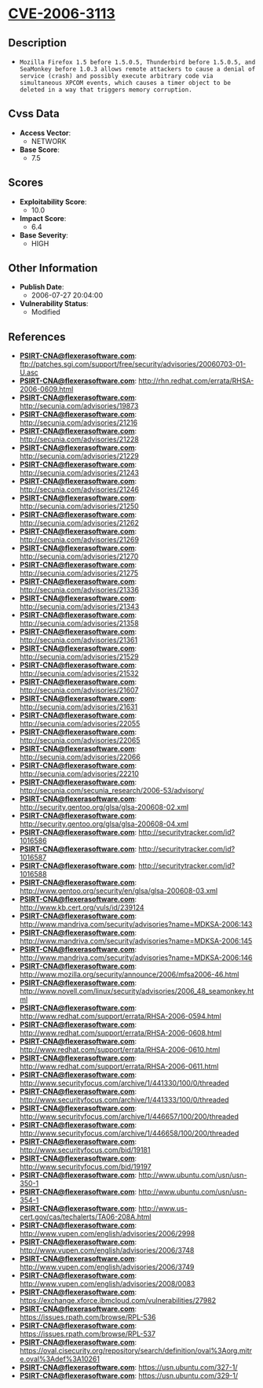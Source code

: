
# [CVE-2006-3113](ftp://patches.sgi.com/support/free/security/advisories/20060703-01-U.asc)

## Description

- `Mozilla Firefox 1.5 before 1.5.0.5, Thunderbird before 1.5.0.5, and SeaMonkey before 1.0.3 allows remote attackers to cause a denial of service (crash) and possibly execute arbitrary code via simultaneous XPCOM events, which causes a timer object to be deleted in a way that triggers memory corruption.`

## Cvss Data

- **Access Vector**:
  - NETWORK
- **Base Score**:
  - 7.5

## Scores

- **Exploitability Score**:
  - 10.0
- **Impact Score**:
  - 6.4
- **Base Severity**:
  - HIGH

## Other Information

- **Publish Date**:
  - 2006-07-27 20:04:00
- **Vulnerability Status**:
  - Modified

## References

- **PSIRT-CNA@flexerasoftware.com**: ftp://patches.sgi.com/support/free/security/advisories/20060703-01-U.asc
- **PSIRT-CNA@flexerasoftware.com**: http://rhn.redhat.com/errata/RHSA-2006-0609.html
- **PSIRT-CNA@flexerasoftware.com**: http://secunia.com/advisories/19873
- **PSIRT-CNA@flexerasoftware.com**: http://secunia.com/advisories/21216
- **PSIRT-CNA@flexerasoftware.com**: http://secunia.com/advisories/21228
- **PSIRT-CNA@flexerasoftware.com**: http://secunia.com/advisories/21229
- **PSIRT-CNA@flexerasoftware.com**: http://secunia.com/advisories/21243
- **PSIRT-CNA@flexerasoftware.com**: http://secunia.com/advisories/21246
- **PSIRT-CNA@flexerasoftware.com**: http://secunia.com/advisories/21250
- **PSIRT-CNA@flexerasoftware.com**: http://secunia.com/advisories/21262
- **PSIRT-CNA@flexerasoftware.com**: http://secunia.com/advisories/21269
- **PSIRT-CNA@flexerasoftware.com**: http://secunia.com/advisories/21270
- **PSIRT-CNA@flexerasoftware.com**: http://secunia.com/advisories/21275
- **PSIRT-CNA@flexerasoftware.com**: http://secunia.com/advisories/21336
- **PSIRT-CNA@flexerasoftware.com**: http://secunia.com/advisories/21343
- **PSIRT-CNA@flexerasoftware.com**: http://secunia.com/advisories/21358
- **PSIRT-CNA@flexerasoftware.com**: http://secunia.com/advisories/21361
- **PSIRT-CNA@flexerasoftware.com**: http://secunia.com/advisories/21529
- **PSIRT-CNA@flexerasoftware.com**: http://secunia.com/advisories/21532
- **PSIRT-CNA@flexerasoftware.com**: http://secunia.com/advisories/21607
- **PSIRT-CNA@flexerasoftware.com**: http://secunia.com/advisories/21631
- **PSIRT-CNA@flexerasoftware.com**: http://secunia.com/advisories/22055
- **PSIRT-CNA@flexerasoftware.com**: http://secunia.com/advisories/22065
- **PSIRT-CNA@flexerasoftware.com**: http://secunia.com/advisories/22066
- **PSIRT-CNA@flexerasoftware.com**: http://secunia.com/advisories/22210
- **PSIRT-CNA@flexerasoftware.com**: http://secunia.com/secunia_research/2006-53/advisory/
- **PSIRT-CNA@flexerasoftware.com**: http://security.gentoo.org/glsa/glsa-200608-02.xml
- **PSIRT-CNA@flexerasoftware.com**: http://security.gentoo.org/glsa/glsa-200608-04.xml
- **PSIRT-CNA@flexerasoftware.com**: http://securitytracker.com/id?1016586
- **PSIRT-CNA@flexerasoftware.com**: http://securitytracker.com/id?1016587
- **PSIRT-CNA@flexerasoftware.com**: http://securitytracker.com/id?1016588
- **PSIRT-CNA@flexerasoftware.com**: http://www.gentoo.org/security/en/glsa/glsa-200608-03.xml
- **PSIRT-CNA@flexerasoftware.com**: http://www.kb.cert.org/vuls/id/239124
- **PSIRT-CNA@flexerasoftware.com**: http://www.mandriva.com/security/advisories?name=MDKSA-2006:143
- **PSIRT-CNA@flexerasoftware.com**: http://www.mandriva.com/security/advisories?name=MDKSA-2006:145
- **PSIRT-CNA@flexerasoftware.com**: http://www.mandriva.com/security/advisories?name=MDKSA-2006:146
- **PSIRT-CNA@flexerasoftware.com**: http://www.mozilla.org/security/announce/2006/mfsa2006-46.html
- **PSIRT-CNA@flexerasoftware.com**: http://www.novell.com/linux/security/advisories/2006_48_seamonkey.html
- **PSIRT-CNA@flexerasoftware.com**: http://www.redhat.com/support/errata/RHSA-2006-0594.html
- **PSIRT-CNA@flexerasoftware.com**: http://www.redhat.com/support/errata/RHSA-2006-0608.html
- **PSIRT-CNA@flexerasoftware.com**: http://www.redhat.com/support/errata/RHSA-2006-0610.html
- **PSIRT-CNA@flexerasoftware.com**: http://www.redhat.com/support/errata/RHSA-2006-0611.html
- **PSIRT-CNA@flexerasoftware.com**: http://www.securityfocus.com/archive/1/441330/100/0/threaded
- **PSIRT-CNA@flexerasoftware.com**: http://www.securityfocus.com/archive/1/441333/100/0/threaded
- **PSIRT-CNA@flexerasoftware.com**: http://www.securityfocus.com/archive/1/446657/100/200/threaded
- **PSIRT-CNA@flexerasoftware.com**: http://www.securityfocus.com/archive/1/446658/100/200/threaded
- **PSIRT-CNA@flexerasoftware.com**: http://www.securityfocus.com/bid/19181
- **PSIRT-CNA@flexerasoftware.com**: http://www.securityfocus.com/bid/19197
- **PSIRT-CNA@flexerasoftware.com**: http://www.ubuntu.com/usn/usn-350-1
- **PSIRT-CNA@flexerasoftware.com**: http://www.ubuntu.com/usn/usn-354-1
- **PSIRT-CNA@flexerasoftware.com**: http://www.us-cert.gov/cas/techalerts/TA06-208A.html
- **PSIRT-CNA@flexerasoftware.com**: http://www.vupen.com/english/advisories/2006/2998
- **PSIRT-CNA@flexerasoftware.com**: http://www.vupen.com/english/advisories/2006/3748
- **PSIRT-CNA@flexerasoftware.com**: http://www.vupen.com/english/advisories/2006/3749
- **PSIRT-CNA@flexerasoftware.com**: http://www.vupen.com/english/advisories/2008/0083
- **PSIRT-CNA@flexerasoftware.com**: https://exchange.xforce.ibmcloud.com/vulnerabilities/27982
- **PSIRT-CNA@flexerasoftware.com**: https://issues.rpath.com/browse/RPL-536
- **PSIRT-CNA@flexerasoftware.com**: https://issues.rpath.com/browse/RPL-537
- **PSIRT-CNA@flexerasoftware.com**: https://oval.cisecurity.org/repository/search/definition/oval%3Aorg.mitre.oval%3Adef%3A10261
- **PSIRT-CNA@flexerasoftware.com**: https://usn.ubuntu.com/327-1/
- **PSIRT-CNA@flexerasoftware.com**: https://usn.ubuntu.com/329-1/
